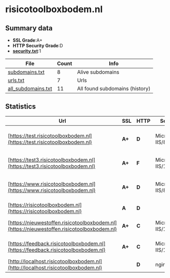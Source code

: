 

# risicotoolboxbodem.nl
## Summary data


 - **SSL Grade**:A+
 - **HTTP Security Grade**:D
 - **[security.txt](https://www.digitaleoverheid.nl/nieuws/standaard-security-txt-nu-verplicht-voor-overheid/)**:1


| File       | Count | Info |
|------------|-------|------|
|[subdomains.txt](/data/risicotoolboxbodem.nl/subdomains.txt)|8|Alive subdomains|
|[urls.txt](/data/risicotoolboxbodem.nl/urls.txt)|7|Urls|
|[all_subdomains.txt](/data/risicotoolboxbodem.nl/all_subdomains.txt)|11|All found subdomains (history)|


## Statistics


| Url | SSL | HTTP | Server | Cookie | HSTS | CORS | CTO | CSP | XFO | XXP | RP |FP| Tech |Title |
|--------|-------|-------|------|------|------|------|------|------|------|------|------|------|------|------|
|[https://test.risicotoolboxbodem.nl](https://test.risicotoolboxbodem.nl)| **A+**| **D**|Microsoft-IIS/8.5|:warning: |:white_check_mark: | | | | | | :white_check_mark: | |HSTS IIS:8.5 Microsoft ASP.NET:4.0.30319 Windows Server|Object moved|
|[https://test3.risicotoolboxbodem.nl](https://test3.risicotoolboxbodem.nl)| **A+**| **F**|Microsoft-IIS/10.0| | | | | | | | :white_check_mark: | |HSTS IIS:10.0 Microsoft ASP.NET Windows Server||
|[https://www.risicotoolboxbodem.nl](https://www.risicotoolboxbodem.nl)| **A+**| **D**|Microsoft-IIS/8.5|:warning: |:white_check_mark: | | | | | | :white_check_mark: | |Bootstrap HSTS IIS:8.5 Microsoft ASP.NET Windows Server|RisicotoolboxBod...|
|[https://risicotoolboxbodem.nl](https://risicotoolboxbodem.nl)| **A**| **D**||:warning: |:white_check_mark: | | | | | | :white_check_mark: | |||
|[https://nieuwestoffen.risicotoolboxbodem.nl](https://nieuwestoffen.risicotoolboxbodem.nl)| **A+**| **C**|Microsoft-IIS/10.0| |:white_check_mark: | | | | | | :white_check_mark: | |HSTS IIS:10.0 Microsoft ASP.NET Windows Server|- Nieuwe Stoffen|
|[https://feedback.risicotoolboxbodem.nl](https://feedback.risicotoolboxbodem.nl)| **A+**| **C**|Microsoft-IIS/10.0| |:white_check_mark: | | | | | | :white_check_mark: | |HSTS IIS:10.0 Microsoft ASP.NET Windows Server|- Nieuwe Stoffen|
|[http://localhost.risicotoolboxbodem.nl](http://localhost.risicotoolboxbodem.nl)| | **D**|nginx| | | | | | :white_check_mark: | :white_check_mark: | :white_check_mark: | |Nginx|Welcome to nginx...|

